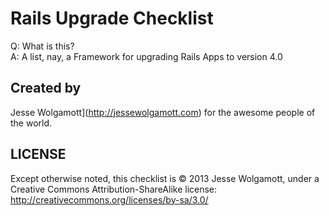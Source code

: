 Rails Upgrade Checklist
=======================

Q: What is this?  
A: A list, nay, a Framework for upgrading Rails Apps to version 4.0

Created by
----------
Jesse Wolgamott](http://jessewolgamott.com) for the awesome people of the world.

LICENSE
-------
Except otherwise noted, this checklist is © 2013 Jesse Wolgamott, under a Creative Commons Attribution-ShareAlike license: <a href="Except otherwise noted, this report is © 2009 Greg Grossmeier, under a Creative Commons Attribution-ShareAlike license: http://creativecommons.org/licenses/by-sa/3.0/.">http://creativecommons.org/licenses/by-sa/3.0/</a>

